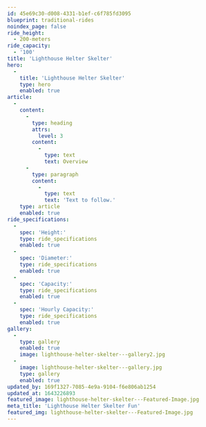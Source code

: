 ```yaml
---
id: 45e69c30-d008-4331-b1ef-c6f785fd3095
blueprint: traditional-rides
noindex_page: false
ride_height:
  - 200-meters
ride_capacity:
  - '100'
title: 'Lighthouse Helter Skelter'
hero:
  -
    title: 'Lighthouse Helter Skelter'
    type: hero
    enabled: true
article:
  -
    content:
      -
        type: heading
        attrs:
          level: 3
        content:
          -
            type: text
            text: Overview
      -
        type: paragraph
        content:
          -
            type: text
            text: 'Text to follow.'
    type: article
    enabled: true
ride_specifications:
  -
    spec: 'Height:'
    type: ride_specifications
    enabled: true
  -
    spec: 'Diameter:'
    type: ride_specifications
    enabled: true
  -
    spec: 'Capacity:'
    type: ride_specifications
    enabled: true
  -
    spec: 'Hourly Capacity:'
    type: ride_specifications
    enabled: true
gallery:
  -
    type: gallery
    enabled: true
    image: lighthouse-helter-skelter---gallery2.jpg
  -
    image: lighthouse-helter-skelter---gallery.jpg
    type: gallery
    enabled: true
updated_by: 169f1327-7085-4e9a-9104-f6e806ab1254
updated_at: 1643226893
featured_image: lighthouse-helter-skelter---Featured-Image.jpg
meta_title: 'Lighthouse Helter Skelter Fun'
featured_img: lighthouse-helter-skelter---Featured-Image.jpg
---
```


